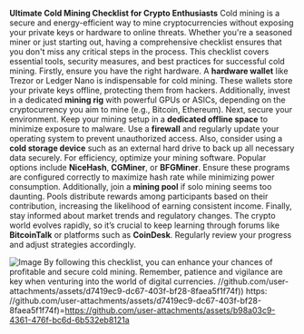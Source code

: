 **Ultimate Cold Mining Checklist for Crypto Enthusiasts**
Cold mining is a secure and energy-efficient way to mine cryptocurrencies without exposing your private keys or hardware to online threats. Whether you're a seasoned miner or just starting out, having a comprehensive checklist ensures that you don't miss any critical steps in the process. This checklist covers essential tools, security measures, and best practices for successful cold mining.
Firstly, ensure you have the right hardware. A **hardware wallet** like Trezor or Ledger Nano is indispensable for cold mining. These wallets store your private keys offline, protecting them from hackers. Additionally, invest in a dedicated **mining rig** with powerful GPUs or ASICs, depending on the cryptocurrency you aim to mine (e.g., Bitcoin, Ethereum).
Next, secure your environment. Keep your mining setup in a **dedicated offline space** to minimize exposure to malware. Use a **firewall** and regularly update your operating system to prevent unauthorized access. Also, consider using a **cold storage device** such as an external hard drive to back up all necessary data securely.
For efficiency, optimize your mining software. Popular options include **NiceHash**, **CGMiner**, or **BFGMiner**. Ensure these programs are configured correctly to maximize hash rate while minimizing power consumption. Additionally, join a **mining pool** if solo mining seems too daunting. Pools distribute rewards among participants based on their contribution, increasing the likelihood of earning consistent income.
Finally, stay informed about market trends and regulatory changes. The crypto world evolves rapidly, so it’s crucial to keep learning through forums like **BitcoinTalk** or platforms such as **CoinDesk**. Regularly review your progress and adjust strategies accordingly.

![Image](https://github.com/user-attachments/assets/d7419ec9-dc67-403f-bf28-8faea5f1f74f)
By following this checklist, you can enhance your chances of profitable and secure cold mining. Remember, patience and vigilance are key when venturing into the world of digital currencies. 
 //github.com/user-attachments/assets/d7419ec9-dc67-403f-bf28-8faea5f1f74f))
https: //github.com/user-attachments/assets/d7419ec9-dc67-403f-bf28-8faea5f1f74f)=https://github.com/user-attachments/assets/b98a03c9-4361-476f-bc6d-6b532eb8121a
